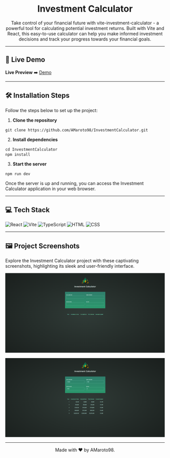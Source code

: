 <div align="center">

# Investment Calculator

Take control of your financial future with vite-investment-calculator - a powerful tool for calculating potential investment returns. Built with Vite and React, this easy-to-use calculator can help you make informed investment decisions and track your progress towards your financial goals.

</div>

---

## 🚀 Live Demo

**Live Preview** ➡️ [Demo](#)

---

## 🛠️ Installation Steps

Follow the steps below to set up the project:

1. **Clone the repository**

```
git clone https://github.com/AMaroto98/InvestmentCalculator.git
```

2. **Install dependencies**

```
cd InvestmentCalculator
npm install
```

3. **Start the server**

```
npm run dev
```

Once the server is up and running, you can access the Investment Calculator application in your web browser.

---

## 💻 Tech Stack

![React](https://img.shields.io/badge/React-20232A?style=for-the-badge&logo=react&logoColor=61DAFB)
![Vite](https://img.shields.io/badge/Vite-646CFF?style=for-the-badge&logo=vite&logoColor=white)
![TypeScript](https://img.shields.io/badge/TypeScript-3178C6?style=for-the-badge&logo=typescript&logoColor=white)
![HTML](https://img.shields.io/badge/HTML-E34F26?style=for-the-badge&logo=html5&logoColor=white)
![CSS](https://img.shields.io/badge/CSS-1572B6?style=for-the-badge&logo=css3&logoColor=white)

---

## 🖼️ Project Screenshots

Explore the Investment Calculator project with these captivating screenshots, highlighting its sleek and user-friendly interface.

![Screenshot](src/assets/Screenshot-one.png)

![Screenshot](src/assets/Screenshot-two.png)

---

<div align="center">
Made with ❤️ by AMaroto98.
</div>
